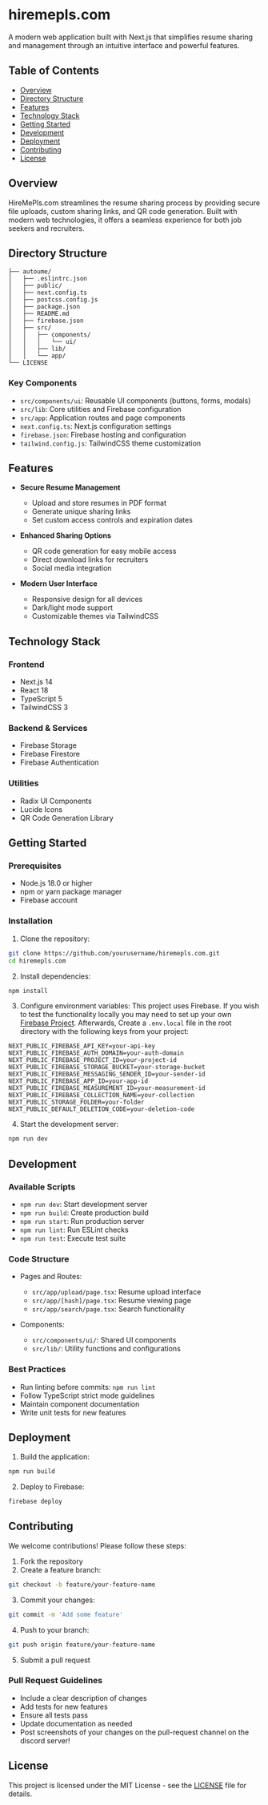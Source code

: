 # hiremepls.com

A modern web application built with Next.js that simplifies resume sharing and management through an intuitive interface and powerful features.

## Table of Contents

- [Overview](#overview)
- [Directory Structure](#directory-structure)
- [Features](#features)
- [Technology Stack](#technology-stack)
- [Getting Started](#getting-started)
- [Development](#development)
- [Deployment](#deployment)
- [Contributing](#contributing)
- [License](#license)

## Overview

HireMePls.com streamlines the resume sharing process by providing secure file uploads, custom sharing links, and QR code generation. Built with modern web technologies, it offers a seamless experience for both job seekers and recruiters.

## Directory Structure

```
├── autoume/
│   ├── .eslintrc.json
│   ├── public/
│   ├── next.config.ts
│   ├── postcss.config.js
│   ├── package.json
│   ├── README.md
│   ├── firebase.json
│   ├── src/
│   │   ├── components/
│   │   │   └── ui/
│   │   ├── lib/
│   │   └── app/
└── LICENSE
```

### Key Components

- `src/components/ui`: Reusable UI components (buttons, forms, modals)
- `src/lib`: Core utilities and Firebase configuration
- `src/app`: Application routes and page components
- `next.config.ts`: Next.js configuration settings
- `firebase.json`: Firebase hosting and configuration
- `tailwind.config.js`: TailwindCSS theme customization

## Features

- **Secure Resume Management**
  - Upload and store resumes in PDF format
  - Generate unique sharing links
  - Set custom access controls and expiration dates

- **Enhanced Sharing Options**
  - QR code generation for easy mobile access
  - Direct download links for recruiters
  - Social media integration

- **Modern User Interface**
  - Responsive design for all devices
  - Dark/light mode support
  - Customizable themes via TailwindCSS

## Technology Stack

### Frontend
- Next.js 14
- React 18
- TypeScript 5
- TailwindCSS 3

### Backend & Services
- Firebase Storage
- Firebase Firestore
- Firebase Authentication

### Utilities
- Radix UI Components
- Lucide Icons
- QR Code Generation Library

## Getting Started

### Prerequisites
- Node.js 18.0 or higher
- npm or yarn package manager
- Firebase account

### Installation

1. Clone the repository:
```bash
git clone https://github.com/yourusername/hiremepls.com.git
cd hiremepls.com
```

2. Install dependencies:
```bash
npm install
```

3. Configure environment variables:
This project uses Firebase. If you wish to test the functionality locally you may need to set up your own [Firebase Project](https://firebase.google.com/). Afterwards, Create a `.env.local` file in the root directory with the following keys from your project:
```env
NEXT_PUBLIC_FIREBASE_API_KEY=your-api-key
NEXT_PUBLIC_FIREBASE_AUTH_DOMAIN=your-auth-domain
NEXT_PUBLIC_FIREBASE_PROJECT_ID=your-project-id
NEXT_PUBLIC_FIREBASE_STORAGE_BUCKET=your-storage-bucket
NEXT_PUBLIC_FIREBASE_MESSAGING_SENDER_ID=your-sender-id
NEXT_PUBLIC_FIREBASE_APP_ID=your-app-id
NEXT_PUBLIC_FIREBASE_MEASUREMENT_ID=your-measurement-id
NEXT_PUBLIC_FIREBASE_COLLECTION_NAME=your-collection
NEXT_PUBLIC_STORAGE_FOLDER=your-folder
NEXT_PUBLIC_DEFAULT_DELETION_CODE=your-deletion-code
```

4. Start the development server:
```bash
npm run dev
```

## Development

### Available Scripts

- `npm run dev`: Start development server
- `npm run build`: Create production build
- `npm run start`: Run production server
- `npm run lint`: Run ESLint checks
- `npm run test`: Execute test suite

### Code Structure

- Pages and Routes:
  - `src/app/upload/page.tsx`: Resume upload interface
  - `src/app/[hash]/page.tsx`: Resume viewing page
  - `src/app/search/page.tsx`: Search functionality

- Components:
  - `src/components/ui/`: Shared UI components
  - `src/lib/`: Utility functions and configurations

### Best Practices

- Run linting before commits: `npm run lint`
- Follow TypeScript strict mode guidelines
- Maintain component documentation
- Write unit tests for new features

## Deployment

1. Build the application:
```bash
npm run build
```

2. Deploy to Firebase:
```bash
firebase deploy
```

## Contributing

We welcome contributions! Please follow these steps:

1. Fork the repository
2. Create a feature branch:
```bash
git checkout -b feature/your-feature-name
```

3. Commit your changes:
```bash
git commit -m 'Add some feature'
```

4. Push to your branch:
```bash
git push origin feature/your-feature-name
```

5. Submit a pull request

### Pull Request Guidelines

- Include a clear description of changes
- Add tests for new features
- Ensure all tests pass
- Update documentation as needed
- Post screenshots of your changes on the pull-request channel on the discord server!

## License

This project is licensed under the MIT License - see the [LICENSE](LICENSE) file for details.
